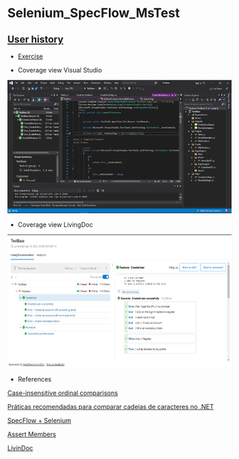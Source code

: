 # Selenium_SpecFlow_MsTest

## [User history](/doc)

* [Exercise](http://automationpractice.com/index.php)


* Coverage view Visual Studio 
<img src="/img/scenario2.png" width="550" height="300">


* Coverage view LivingDoc  
<img src="/img/livingDoc2.png" width="550" height="300">


* References

[Case-insensitive ordinal comparisons](https://docs.microsoft.com/en-us/dotnet/csharp/how-to/compare-strings#case-insensitive-ordinal-comparisons)

[Práticas recomendadas para comparar cadeias de caracteres no .NET](https://docs.microsoft.com/pt-br/dotnet/standard/base-types/best-practices-strings)

[SpecFlow + Selenium](https://rafaelcruz.azurewebsites.net/2016/03/15/behavior-drive-design-bdd-validando-o-comportamento-de-uma-aplicacao-com-vs-2015-specflow-selenium/)

[Assert Members](https://docs.microsoft.com/en-us/previous-versions/visualstudio/visual-studio-2008/ms245282(v=vs.90))

[LivinDoc](https://docs.specflow.org/projects/specflow-livingdoc/en/latest/sbsguides/sbscli.html)
